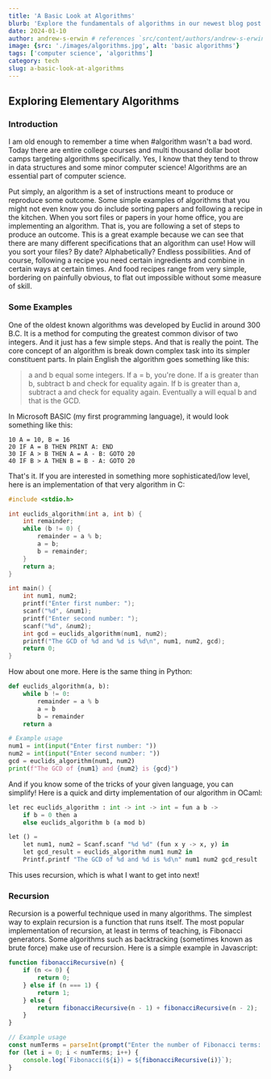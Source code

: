 ```yaml
---
title: 'A Basic Look at Algorithms'
blurb: 'Explore the fundamentals of algorithms in our newest blog post. From basic concepts to real-world applications, discover how algorithms shape our digital world.'
date: 2024-01-10
author: andrew-s-erwin # references `src/content/authors/andrew-s-erwin.json`
image: {src: './images/algorithms.jpg', alt: 'basic algorithms'}
tags: ['computer science', 'algorithms']
category: tech
slug: a-basic-look-at-algorithms
---
```


## Exploring Elementary Algorithms

### Introduction

I am old enough to remember a time when #algorithm wasn't a bad word.
Today there are entire college courses and multi thousand dollar boot camps
targeting algorithms specifically. Yes, I know that they tend to throw in
data structures and some minor computer science! Algorithms are an essential
part of computer science.  

Put simply, an algorithm is a set of instructions meant to produce or
reproduce some outcome. Some simple examples of algorithms that you might
not even know you do include sorting papers and following a recipe in
the kitchen. When you sort files or papers in your home office, you are
implementing an algorithm. That is, you are following a set of steps to
produce an outcome. This is a great example because we can see
that there are many different specifications that an algorithm can use! How will
you sort your files? By date? Alphabetically? Endless possibilities. And of course,
following a recipe you need certain ingredients and combine in certain ways at certain
times. And food recipes range from very simple, bordering on painfully obvious, to
flat out impossible without some measure of skill.  

### Some Examples

One of the oldest known algorithms was developed by Euclid in around 300
B.C. It is a method for computing the greatest common divisor of two
integers. And it just has a few simple steps. And that is really the point.
The core concept of an algorithm is break down complex task into its
simpler constituent parts. In plain English the algorithm goes something like this:

> a and b equal some integers. If a = b, you're done. If a is greater
> than b, subtract b and check for equality again. If b is greater
> than a, subtract a and check for equality again. Eventually a will
> equal b and that is the GCD.

In Microsoft BASIC (my first programming language), it would look
something like this:

```plaintext
10 A = 10, B = 16
20 IF A = B THEN PRINT A: END
30 IF A > B THEN A = A - B: GOTO 20
40 IF B > A THEN B = B - A: GOTO 20
```

That's it. If you are interested in something more sophisticated/low level,
here is an implementation of that very algorithm
in C:

```c
#include <stdio.h>

int euclids_algorithm(int a, int b) {
    int remainder;
    while (b != 0) {
        remainder = a % b;
        a = b;
        b = remainder;
    }
    return a;
}

int main() {
    int num1, num2;
    printf("Enter first number: ");
    scanf("%d", &num1);
    printf("Enter second number: ");
    scanf("%d", &num2);
    int gcd = euclids_algorithm(num1, num2);
    printf("The GCD of %d and %d is %d\n", num1, num2, gcd);
    return 0;
}
```

How about one more. Here is the same thing in Python:

```python
def euclids_algorithm(a, b):
    while b != 0:
        remainder = a % b
        a = b
        b = remainder
    return a

# Example usage
num1 = int(input("Enter first number: "))
num2 = int(input("Enter second number: "))
gcd = euclids_algorithm(num1, num2)
print(f"The GCD of {num1} and {num2} is {gcd}")
```

And if you know some of the tricks of your given language, you can simplify!
Here is a quick and dirty implementation of our algorithm in OCaml:

```python
let rec euclids_algorithm : int -> int -> int = fun a b ->
    if b = 0 then a
    else euclids_algorithm b (a mod b)

let () =
    let num1, num2 = Scanf.scanf "%d %d" (fun x y -> x, y) in
    let gcd_result = euclids_algorithm num1 num2 in
    Printf.printf "The GCD of %d and %d is %d\n" num1 num2 gcd_result
```

This uses recursion, which is what I want to get into next!

### Recursion

Recursion is a powerful technique used in many algorithms. The simplest way to
explain recursion is a function that runs itself. The most popular implementation
of recursion, at least in terms of teaching, is Fibonacci generators. Some algorithms
such as backtracking (sometimes known as brute force) make use of recursion.
Here is a simple example in Javascript:

```javascript
function fibonacciRecursive(n) {
    if (n <= 0) {
        return 0;
    } else if (n === 1) {
        return 1;
    } else {
        return fibonacciRecursive(n - 1) + fibonacciRecursive(n - 2);
    }
}

// Example usage
const numTerms = parseInt(prompt("Enter the number of Fibonacci terms: "));
for (let i = 0; i < numTerms; i++) {
    console.log(`Fibonacci(${i}) = ${fibonacciRecursive(i)}`);
}
```
